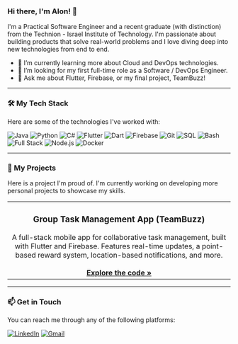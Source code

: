 ### Hi there, I'm Alon! 👋

I'm a Practical Software Engineer and a recent graduate (with distinction) from the Technion - Israel Institute of Technology. I'm passionate about building products that solve real-world problems and I love diving deep into new technologies from end to end.

- 🌱 I’m currently learning more about Cloud and DevOps technologies.
- 🔭 I’m looking for my first full-time role as a Software / DevOps Engineer.
- 💬 Ask me about Flutter, Firebase, or my final project, TeamBuzz!

---

### 🛠️ My Tech Stack

Here are some of the technologies I've worked with:

![Java](https://img.shields.io/badge/Java-ED8B00?style=for-the-badge&logo=openjdk&logoColor=white)
![Python](https://img.shields.io/badge/Python-3776AB?style=for-the-badge&logo=python&logoColor=white)
![C#](https://img.shields.io/badge/C%23-239120?style=for-the-badge&logo=c-sharp&logoColor=white)
![Flutter](https://img.shields.io/badge/Flutter-02569B?style=for-the-badge&logo=flutter&logoColor=white)
![Dart](https://img.shields.io/badge/Dart-0175C2?style=for-the-badge&logo=dart&logoColor=white)
![Firebase](https://img.shields.io/badge/Firebase-FFCA28?style=for-the-badge&logo=firebase&logoColor=white)
![Git](https://img.shields.io/badge/GIT-E44C30?style=for-the-badge&logo=git&logoColor=white)
![SQL](https://img.shields.io/badge/SQL-025E8C?style=for-the-badge&logo=MicrosoftSQLServer&logoColor=white)
![Bash](https://img.shields.io/badge/Bash-4EAA25?style=for-the-badge&logo=GNUBash&logoColor=white)
![Full Stack](https://img.shields.io/badge/Full%20Stack-734F96?style=for-the-badge&logoColor=white)
![Node.js](https://img.shields.io/badge/Node.js-339933?style=for-the-badge&logo=node.js&logoColor=white)
![Docker](https://img.shields.io/badge/Docker-2496ED?style=for-the-badge&logo=docker&logoColor=white)

---

### 🚀 My Projects

Here is a project I'm proud of. I'm currently working on developing more personal projects to showcase my skills.

<table>
<tr>
<td width="100%">
<h3 align="center">Group Task Management App (TeamBuzz)</h3>
<div align="center">
A full-stack mobile app for collaborative task management, built with Flutter and Firebase. Features real-time updates, a point-based reward system, location-based notifications, and more.
<br/><br/>
<a href="https://github.com/sirmalev/GroupTaskManagementApp" target="_blank"><strong>Explore the code »</strong></a>
</div>
</td>
</tr>
</table>

---

### 📫 Get in Touch

You can reach me through any of the following platforms:

<a href="https://il.linkedin.com/in/alon-malev" target="_blank"><img src="https://img.shields.io/badge/LinkedIn-0077B5?style=for-the-badge&logo=linkedin&logoColor=white" alt="LinkedIn"></a>
<a href="mailto:sir.alonmalev@gmail.com"><img src="https://img.shields.io/badge/Gmail-D14836?style=for-the-badge&logo=gmail&logoColor=white" alt="Gmail"></a>
